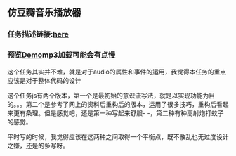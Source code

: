 ## 仿豆瓣音乐播放器 

### 任务描述链接:[here](http://ife.baidu.com/course/detail/id/83)

### 预览[Demo](http://htmlpreview.github.io/?https://github.com/maoyuyang/IFE/blob/master/task-8/index.html)mp3加载可能会有点慢

这个任务其实并不难，就是对于audio的属性和事件的运用，我觉得本任务的重点应该是对于整体代码的设计

这个任务js有两个版本，第一个是最初始的意识流写法，就是以实现功能为目的。。。第二个是参考了网上的资料后重构后的版本，运用了很多技巧，重构后看起来更有条理。但是感觉吧，还是第一种写起来舒服- -，第二种有种高射炮打蚊子的感觉。

平时写的时候，我觉得应该在这两种之间取得一个平衡点，既不散乱也无过度设计之嫌，还是的多写呀。


